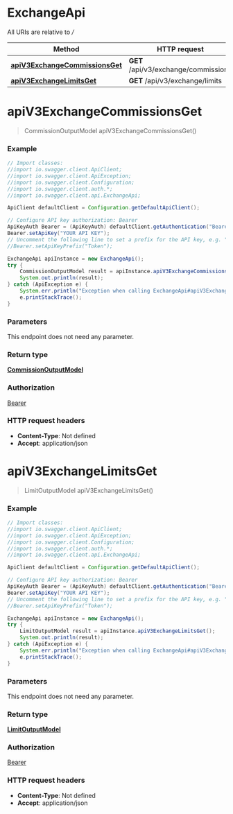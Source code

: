 # ExchangeApi

All URIs are relative to */*

Method | HTTP request | Description
------------- | ------------- | -------------
[**apiV3ExchangeCommissionsGet**](ExchangeApi.md#apiV3ExchangeCommissionsGet) | **GET** /api/v3/exchange/commissions | 
[**apiV3ExchangeLimitsGet**](ExchangeApi.md#apiV3ExchangeLimitsGet) | **GET** /api/v3/exchange/limits | 

<a name="apiV3ExchangeCommissionsGet"></a>
# **apiV3ExchangeCommissionsGet**
> CommissionOutputModel apiV3ExchangeCommissionsGet()



### Example
```java
// Import classes:
//import io.swagger.client.ApiClient;
//import io.swagger.client.ApiException;
//import io.swagger.client.Configuration;
//import io.swagger.client.auth.*;
//import io.swagger.client.api.ExchangeApi;

ApiClient defaultClient = Configuration.getDefaultApiClient();

// Configure API key authorization: Bearer
ApiKeyAuth Bearer = (ApiKeyAuth) defaultClient.getAuthentication("Bearer");
Bearer.setApiKey("YOUR API KEY");
// Uncomment the following line to set a prefix for the API key, e.g. "Token" (defaults to null)
//Bearer.setApiKeyPrefix("Token");

ExchangeApi apiInstance = new ExchangeApi();
try {
    CommissionOutputModel result = apiInstance.apiV3ExchangeCommissionsGet();
    System.out.println(result);
} catch (ApiException e) {
    System.err.println("Exception when calling ExchangeApi#apiV3ExchangeCommissionsGet");
    e.printStackTrace();
}
```

### Parameters
This endpoint does not need any parameter.

### Return type

[**CommissionOutputModel**](CommissionOutputModel.md)

### Authorization

[Bearer](../README.md#Bearer)

### HTTP request headers

 - **Content-Type**: Not defined
 - **Accept**: application/json

<a name="apiV3ExchangeLimitsGet"></a>
# **apiV3ExchangeLimitsGet**
> LimitOutputModel apiV3ExchangeLimitsGet()



### Example
```java
// Import classes:
//import io.swagger.client.ApiClient;
//import io.swagger.client.ApiException;
//import io.swagger.client.Configuration;
//import io.swagger.client.auth.*;
//import io.swagger.client.api.ExchangeApi;

ApiClient defaultClient = Configuration.getDefaultApiClient();

// Configure API key authorization: Bearer
ApiKeyAuth Bearer = (ApiKeyAuth) defaultClient.getAuthentication("Bearer");
Bearer.setApiKey("YOUR API KEY");
// Uncomment the following line to set a prefix for the API key, e.g. "Token" (defaults to null)
//Bearer.setApiKeyPrefix("Token");

ExchangeApi apiInstance = new ExchangeApi();
try {
    LimitOutputModel result = apiInstance.apiV3ExchangeLimitsGet();
    System.out.println(result);
} catch (ApiException e) {
    System.err.println("Exception when calling ExchangeApi#apiV3ExchangeLimitsGet");
    e.printStackTrace();
}
```

### Parameters
This endpoint does not need any parameter.

### Return type

[**LimitOutputModel**](LimitOutputModel.md)

### Authorization

[Bearer](../README.md#Bearer)

### HTTP request headers

 - **Content-Type**: Not defined
 - **Accept**: application/json

